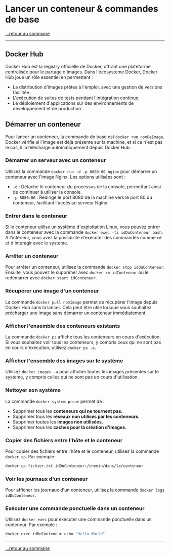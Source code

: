 # Lancer un conteneur & commandes de base

[...retour au sommaire](../sommaire.md)

---

## Docker Hub

Docker Hub est la registry officielle de Docker, offrant une plateforme centralisée pour le partage d'images. Dans l'écosystème Docker, Docker Hub joue un rôle essentiel en permettant :

* La distribution d'images prêtes à l'emploi, avec une gestion de versions facilitée.
* L'exécution de suites de tests pendant l'intégration continue.
* Le déploiement d'applications sur des environnements de développement et de production.

## Démarrer un conteneur

Pour lancer un conteneur, la commande de base est `docker run nomDeImage`. Docker vérifie si l'image est déjà présente sur la machine, et si ce n'est pas le cas, il la télécharge automatiquement depuis Docker Hub.

### Démarrer un serveur avec un conteneur

Utilisez la commande `docker run -d -p 8080:80 nginx` pour démarrer un conteneur avec l'image Nginx. Les options utilisées sont :

* `-d` : Détache le conteneur du processus de la console, permettant ainsi de continuer à utiliser la console.
* `-p 8080:80` : Redirige le port 8080 de la machine vers le port 80 du conteneur, facilitant l'accès au serveur Nginx.

### Entrer dans le conteneur

Si le conteneur utilise un système d'exploitation Linux, vous pouvez entrer dans le conteneur avec la commande `docker exec -ti idDuConteneur bash`. À l'intérieur, vous avez la possibilité d'exécuter des commandes comme `cd` et d'interagir avec le système.

### Arrêter un conteneur

Pour arrêter un conteneur, utilisez la commande `docker stop idDuConteneur`. Ensuite, vous pouvez le supprimer avec `docker rm idConteneur` ou le redémarrer avec `docker start idConteneur`.

### Récupérer une image d'un conteneur

La commande `docker pull nomImage` permet de récupérer l'image depuis Docker Hub sans la lancer. Cela peut être utile lorsque vous souhaitez précharger une image sans démarrer un conteneur immédiatement.

### Afficher l'ensemble des conteneurs existants

La commande `docker ps` affiche tous les conteneurs en cours d'exécution. Si vous souhaitez voir tous les conteneurs, y compris ceux qui ne sont pas en cours d'exécution, utilisez `docker ps -a`.

### Afficher l'ensemble des images sur le système

Utilisez `docker images -a` pour afficher toutes les images présentes sur le système, y compris celles qui ne sont pas en cours d'utilisation.

### Nettoyer son système

La commande `docker system prune` permet de :

* Supprimer tous les **conteneurs qui ne tournent pas.**
* Supprimer tous les **réseaux non utilisés par les conteneurs.**
* Supprimer toutes les **images non utilisées.**
* Supprimer tous les **caches pour la création d'images.**

### Copier des fichiers entre l'hôte et le conteneur

Pour copier des fichiers entre l'hôte et le conteneur, utilisez la commande `docker cp`. Par exemple :

```bash
docker cp fichier.txt idDuConteneur:/chemin/dans/le/conteneur
```

### Voir les journaux d'un conteneur

Pour afficher les journaux d'un conteneur, utilisez la commande `docker logs idDuConteneur`.

### Exécuter une commande ponctuelle dans un conteneur

Utilisez `docker exec` pour exécuter une commande ponctuelle dans un conteneur. Par exemple :

```bash
docker exec idDuConteneur echo "Hello World"
```

---

[...retour au sommaire](../sommaire.md)